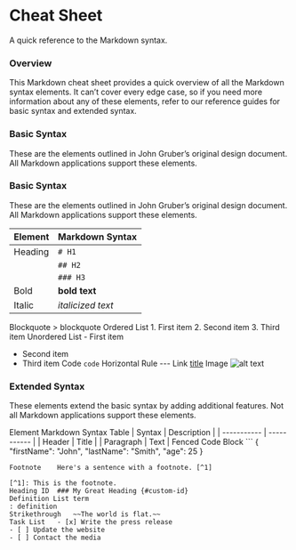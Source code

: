 <!-- ---
layout: post
title:  "Kiến thức về ngôn ngữ Markdown-Phần 02"
author: blackeye
categories: [ markdown, phan2, kienthuc ]
image: assets/images/5.jpg
--- -->

# Cheat Sheet
A quick reference to the Markdown syntax.

### Overview
This Markdown cheat sheet provides a quick overview of all the Markdown syntax elements. It can’t cover every edge case, so if you need more information about any of these elements, refer to our reference guides for basic syntax and extended syntax.

### Basic Syntax
These are the elements outlined in John Gruber’s original design document. All Markdown applications support these elements.

### Basic Syntax
These are the elements outlined in John Gruber’s original design document. All Markdown applications support these elements.

| Element	            | Markdown Syntax |
| --------------------- | --------------- |
| Heading	            | `# H1`          |
|                       | `## H2`         |
|                       | `### H3`        |
|Bold	                |**bold text**    |
|Italic	                |*italicized text*
Blockquote	> blockquote
Ordered List	1. First item
2. Second item
3. Third item
Unordered List	- First item
- Second item
- Third item
Code	`code`
Horizontal Rule	---
Link	[title](https://www.example.com)
Image	![alt text](image.jpg)

### Extended Syntax
These elements extend the basic syntax by adding additional features. Not all Markdown applications support these elements.

Element	Markdown Syntax
Table	| Syntax | Description |
| ----------- | ----------- |
| Header | Title |
| Paragraph | Text |
Fenced Code Block	```
{
  "firstName": "John",
  "lastName": "Smith",
  "age": 25
}
```
Footnote	Here's a sentence with a footnote. [^1]

[^1]: This is the footnote.
Heading ID	### My Great Heading {#custom-id}
Definition List	term
: definition
Strikethrough	~~The world is flat.~~
Task List	- [x] Write the press release
- [ ] Update the website
- [ ] Contact the media
